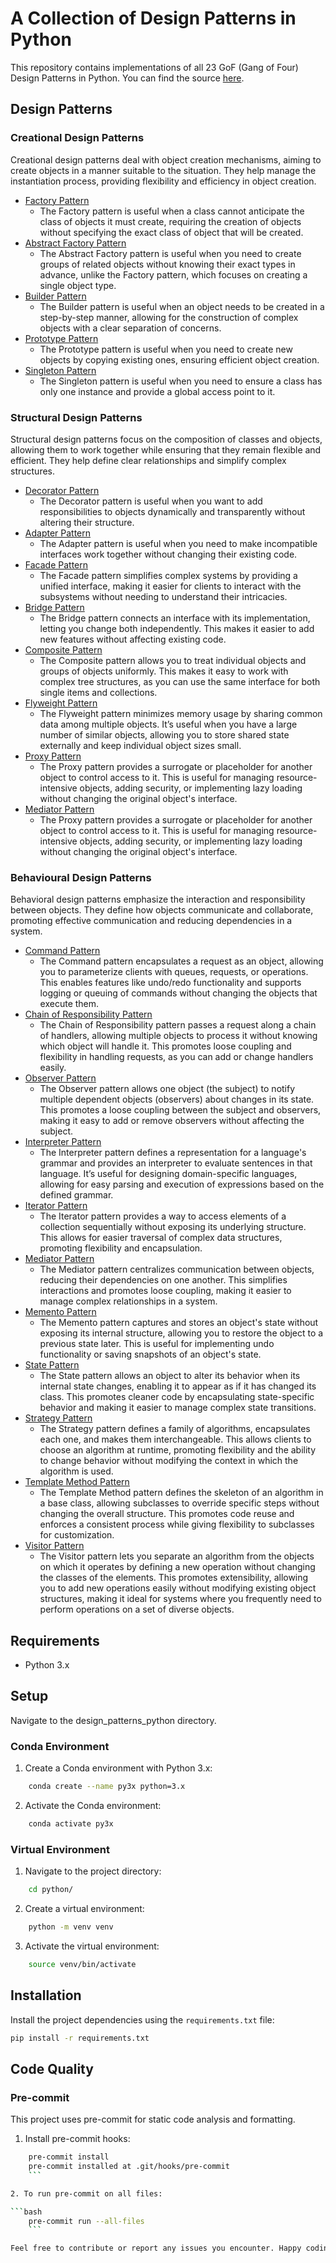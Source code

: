 # A Collection of Design Patterns in Python

This repository contains implementations of all 23 GoF (Gang of Four) Design Patterns in Python. You can find the source [here](https://www.udemy.com/course/design-patterns-in-python/learn/lecture/25231942#overview).

## Design Patterns

### Creational Design Patterns

Creational design patterns deal with object creation mechanisms, aiming to create objects in a manner suitable to the situation. They help manage the instantiation process, providing flexibility and efficiency in object creation.

* [Factory Pattern](https://sbcode.net/python/factory/)
    - The Factory pattern is useful when a class cannot anticipate the class of objects it must create, requiring the creation of objects without specifying the exact class of object that will be created.
* [Abstract Factory Pattern](https://sbcode.net/python/abstract_factory/)
    - The Abstract Factory pattern is useful when you need to create groups of related objects without knowing their exact types in advance, unlike the Factory pattern, which focuses on creating a single object type.
* [Builder Pattern](https://sbcode.net/python/builder/)
    - The Builder pattern is useful when an object needs to be created in a step-by-step manner, allowing for the construction of complex objects with a clear separation of concerns.
* [Prototype Pattern](https://sbcode.net/python/prototype/)
    - The Prototype pattern is useful when you need to create new objects by copying existing ones, ensuring efficient object creation.
* [Singleton Pattern](https://sbcode.net/python/singleton/)
    - The Singleton pattern is useful when you need to ensure a class has only one instance and provide a global access point to it.

### Structural Design Patterns

Structural design patterns focus on the composition of classes and objects, allowing them to work together while ensuring that they remain flexible and efficient. They help define clear relationships and simplify complex structures.

* [Decorator Pattern](https://sbcode.net/python/decorator/)
    - The Decorator pattern is useful when you want to add responsibilities to objects dynamically and transparently without altering their structure.
* [Adapter Pattern](https://sbcode.net/python/adapter/)
    - The Adapter pattern is useful when you need to make incompatible interfaces work together without changing their existing code.
* [Facade Pattern](https://sbcode.net/python/facade/)
    - The Facade pattern simplifies complex systems by providing a unified interface, making it easier for clients to interact with the subsystems without needing to understand their intricacies.
* [Bridge Pattern](https://sbcode.net/python/bridge/)
    - The Bridge pattern connects an interface with its implementation, letting you change both independently. This makes it easier to add new features without affecting existing code.
* [Composite Pattern](https://sbcode.net/python/composite/)
    - The Composite pattern allows you to treat individual objects and groups of objects uniformly. This makes it easy to work with complex tree structures, as you can use the same interface for both single items and collections.
* [Flyweight Pattern](https://sbcode.net/python/flyweight/)
    - The Flyweight pattern minimizes memory usage by sharing common data among multiple objects. It’s useful when you have a large number of similar objects, allowing you to store shared state externally and keep individual object sizes small.
* [Proxy Pattern](https://sbcode.net/python/proxy/)
    - The Proxy pattern provides a surrogate or placeholder for another object to control access to it. This is useful for managing resource-intensive objects, adding security, or implementing lazy loading without changing the original object's interface.
* [Mediator Pattern](https://sbcode.net/python/mediator/)
    - The Proxy pattern provides a surrogate or placeholder for another object to control access to it. This is useful for managing resource-intensive objects, adding security, or implementing lazy loading without changing the original object's interface.

### Behavioural Design Patterns

Behavioral design patterns emphasize the interaction and responsibility between objects. They define how objects communicate and collaborate, promoting effective communication and reducing dependencies in a system.

* [Command Pattern](https://sbcode.net/python/command/)
    - The Command pattern encapsulates a request as an object, allowing you to parameterize clients with queues, requests, or operations. This enables features like undo/redo functionality and supports logging or queuing of commands without changing the objects that execute them.
* [Chain of Responsibility Pattern](https://sbcode.net/python/chain_of_responsibility/)
    - The Chain of Responsibility pattern passes a request along a chain of handlers, allowing multiple objects to process it without knowing which object will handle it. This promotes loose coupling and flexibility in handling requests, as you can add or change handlers easily.
* [Observer Pattern](https://sbcode.net/python/observer/)
    - The Observer pattern allows one object (the subject) to notify multiple dependent objects (observers) about changes in its state. This promotes a loose coupling between the subject and observers, making it easy to add or remove observers without affecting the subject.
* [Interpreter Pattern](https://sbcode.net/python/interpreter/)
    - The Interpreter pattern defines a representation for a language's grammar and provides an interpreter to evaluate sentences in that language. It’s useful for designing domain-specific languages, allowing for easy parsing and execution of expressions based on the defined grammar.
* [Iterator Pattern](https://sbcode.net/python/iterator/)
    - The Iterator pattern provides a way to access elements of a collection sequentially without exposing its underlying structure. This allows for easier traversal of complex data structures, promoting flexibility and encapsulation.
* [Mediator Pattern](https://sbcode.net/python/mediator/)
    - The Mediator pattern centralizes communication between objects, reducing their dependencies on one another. This simplifies interactions and promotes loose coupling, making it easier to manage complex relationships in a system.
* [Memento Pattern](https://sbcode.net/python/memento/)
    - The Memento pattern captures and stores an object's state without exposing its internal structure, allowing you to restore the object to a previous state later. This is useful for implementing undo functionality or saving snapshots of an object's state.
* [State Pattern](https://sbcode.net/python/state/)
    - The State pattern allows an object to alter its behavior when its internal state changes, enabling it to appear as if it has changed its class. This promotes cleaner code by encapsulating state-specific behavior and making it easier to manage complex state transitions.
* [Strategy Pattern](https://sbcode.net/python/strategy/)
    - The Strategy pattern defines a family of algorithms, encapsulates each one, and makes them interchangeable. This allows clients to choose an algorithm at runtime, promoting flexibility and the ability to change behavior without modifying the context in which the algorithm is used.
* [Template Method Pattern](https://sbcode.net/python/template/)
    - The Template Method pattern defines the skeleton of an algorithm in a base class, allowing subclasses to override specific steps without changing the overall structure. This promotes code reuse and enforces a consistent process while giving flexibility to subclasses for customization.
* [Visitor Pattern](https://sbcode.net/python/visitor/)
    - The Visitor pattern lets you separate an algorithm from the objects on which it operates by defining a new operation without changing the classes of the elements. This promotes extensibility, allowing you to add new operations easily without modifying existing object structures, making it ideal for systems where you frequently need to perform operations on a set of diverse objects.

## Requirements

* Python 3.x

## Setup

Navigate to the design_patterns_python directory.

### Conda Environment

1. Create a Conda environment with Python 3.x:

```bash
    conda create --name py3x python=3.x
```

2. Activate the Conda environment:

```bash
    conda activate py3x
```

### Virtual Environment

1. Navigate to the project directory:

```bash
    cd python/
```

2. Create a virtual environment:

```bash
    python -m venv venv
```

3. Activate the virtual environment:

```bash
    source venv/bin/activate
```

## Installation

Install the project dependencies using the `requirements.txt` file:

```bash
pip install -r requirements.txt
```

## Code Quality

### Pre-commit

This project uses pre-commit for static code analysis and formatting.

1. Install pre-commit hooks:

```bash
    pre-commit install
    pre-commit installed at .git/hooks/pre-commit
    ```

2. To run pre-commit on all files:

```bash
    pre-commit run --all-files
    ```

Feel free to contribute or report any issues you encounter. Happy coding!
